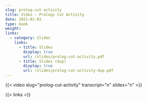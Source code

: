 ```yaml
---
slug: prolog-cut-activity
title: Video — Prologs Cut Activity
date: 2021-01-01
type: book
weight:
links:
  - category: Slides
    links:
      - title: Slides
        display: true
        url: /slides/prolog-cut-activity.pdf
      - title: Slides (4up)
        display: true
        url: /slides/prolog-cut-activity-4up.pdf
---
```


{{< video slug="prolog-cut-activity" transcript="n" slides="n" >}}

{{< links >}}

